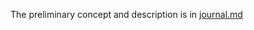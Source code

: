 The preliminary concept and description is in [journal.md](https://github.com/ariyachlt/Intro_IM/blob/main/finalProject/journal.md)
